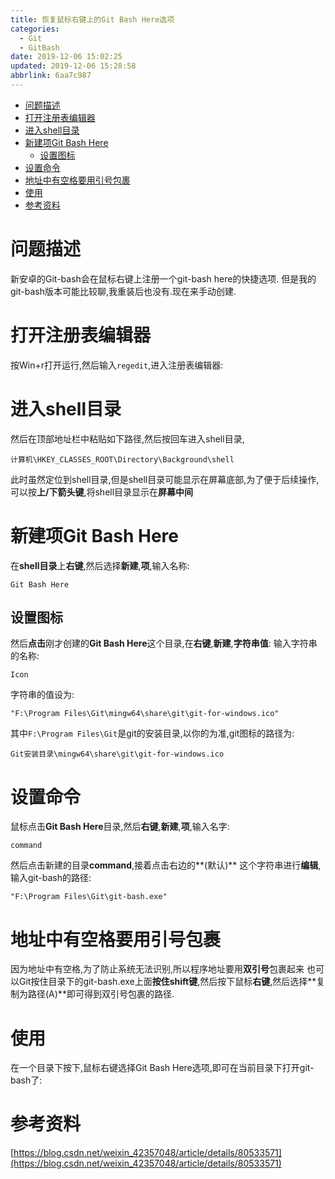 ```yaml
---
title: 恢复鼠标右键上的Git Bash Here选项
categories: 
  - Git
  - GitBash
date: 2019-12-06 15:02:25
updated: 2019-12-06 15:28:58
abbrlink: 6aa7c987
---
```

<div id='my_toc'>

- [问题描述](/blog/6aa7c987/#问题描述)
- [打开注册表编辑器](/blog/6aa7c987/#打开注册表编辑器)
- [进入shell目录](/blog/6aa7c987/#进入shell目录)
- [新建项Git Bash Here](/blog/6aa7c987/#新建项Git-Bash-Here)
    - [设置图标](/blog/6aa7c987/#设置图标)
- [设置命令](/blog/6aa7c987/#设置命令)
- [地址中有空格要用引号包裹](/blog/6aa7c987/#地址中有空格要用引号包裹)
- [使用](/blog/6aa7c987/#使用)
- [参考资料](/blog/6aa7c987/#参考资料)

</div>
<!--more-->
<script>if (navigator.platform.search('arm')==-1){document.getElementById('my_toc').style.display = 'none';}</script>

<!--end-->
# 问题描述
新安卓的Git-bash会在鼠标右键上注册一个git-bash here的快捷选项.
但是我的git-bash版本可能比较聊,我重装后也没有.现在来手动创建.
# 打开注册表编辑器
按Win+r打开运行,然后输入`regedit`,进入注册表编辑器:
# 进入shell目录
然后在顶部地址栏中粘贴如下路径,然后按回车进入shell目录,
```
计算机\HKEY_CLASSES_ROOT\Directory\Background\shell
```
此时虽然定位到shell目录,但是shell目录可能显示在屏幕底部,为了便于后续操作,可以按**上/下箭头键**,将shell目录显示在**屏幕中间**
# 新建项Git Bash Here #
在**shell目录**上**右键**,然后选择**新建**,**项**,输入名称:
```
Git Bash Here
```
## 设置图标
然后**点击**刚才创建的**Git Bash Here**这个目录,在**右键**,**新建**,**字符串值**:
输入字符串的名称:
```
Icon
```
字符串的值设为:
```
"F:\Program Files\Git\mingw64\share\git\git-for-windows.ico"
```
其中`F:\Program Files\Git`是git的安装目录,以你的为准,git图标的路径为:
```
Git安装目录\mingw64\share\git\git-for-windows.ico
```
# 设置命令
鼠标点击**Git Bash Here**目录,然后**右键**,**新建**,**项**,输入名字:
```
command
```
然后点击新建的目录**command**,接着点击右边的**(默认)** 这个字符串进行**编辑**,输入git-bash的路径:
```
"F:\Program Files\Git\git-bash.exe"
```
# 地址中有空格要用引号包裹
因为地址中有空格,为了防止系统无法识别,所以程序地址要用**双引号**包裹起来
也可以Git按住目录下的git-bash.exe上面**按住shift键**,然后按下鼠标**右键**,然后选择**复制为路径(A)**即可得到双引号包裹的路径.
# 使用
在一个目录下按下,鼠标右键选择Git Bash Here选项,即可在当前目录下打开git-bash了:

# 参考资料
[https://blog.csdn.net/weixin_42357048/article/details/80533571](https://blog.csdn.net/weixin_42357048/article/details/80533571)